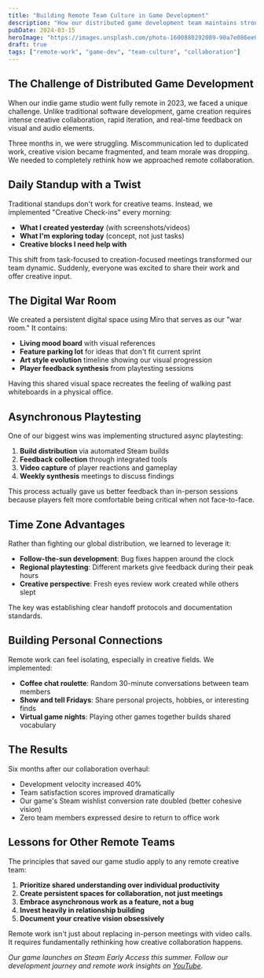 ```yaml
---
title: "Building Remote Team Culture in Game Development"
description: "How our distributed game development team maintains strong collaboration and culture across time zones."
pubDate: 2024-03-15
heroImage: "https://images.unsplash.com/photo-1600880292089-90a7e086ee0c?w=800&h=400&fit=crop&crop=center"
draft: true
tags: ["remote-work", "game-dev", "team-culture", "collaboration"]
---
```


## The Challenge of Distributed Game Development

When our indie game studio went fully remote in 2023, we faced a unique challenge. Unlike traditional software development, game creation requires intense creative collaboration, rapid iteration, and real-time feedback on visual and audio elements.

Three months in, we were struggling. Miscommunication led to duplicated work, creative vision became fragmented, and team morale was dropping. We needed to completely rethink how we approached remote collaboration.

## Daily Standup with a Twist

Traditional standups don't work for creative teams. Instead, we implemented "Creative Check-ins" every morning:

- **What I created yesterday** (with screenshots/videos)
- **What I'm exploring today** (concept, not just tasks)  
- **Creative blocks I need help with**

This shift from task-focused to creation-focused meetings transformed our team dynamic. Suddenly, everyone was excited to share their work and offer creative input.

## The Digital War Room

We created a persistent digital space using Miro that serves as our "war room." It contains:

- **Living mood board** with visual references
- **Feature parking lot** for ideas that don't fit current sprint
- **Art style evolution** timeline showing our visual progression
- **Player feedback synthesis** from playtesting sessions

Having this shared visual space recreates the feeling of walking past whiteboards in a physical office.

## Asynchronous Playtesting

One of our biggest wins was implementing structured async playtesting:

1. **Build distribution** via automated Steam builds
2. **Feedback collection** through integrated tools
3. **Video capture** of player reactions and gameplay
4. **Weekly synthesis** meetings to discuss findings

This process actually gave us better feedback than in-person sessions because players felt more comfortable being critical when not face-to-face.

## Time Zone Advantages

Rather than fighting our global distribution, we learned to leverage it:

- **Follow-the-sun development**: Bug fixes happen around the clock
- **Regional playtesting**: Different markets give feedback during their peak hours
- **Creative perspective**: Fresh eyes review work created while others slept

The key was establishing clear handoff protocols and documentation standards.

## Building Personal Connections

Remote work can feel isolating, especially in creative fields. We implemented:

- **Coffee chat roulette**: Random 30-minute conversations between team members
- **Show and tell Fridays**: Share personal projects, hobbies, or interesting finds
- **Virtual game nights**: Playing other games together builds shared vocabulary

## The Results

Six months after our collaboration overhaul:

- Development velocity increased 40%
- Team satisfaction scores improved dramatically
- Our game's Steam wishlist conversion rate doubled (better cohesive vision)
- Zero team members expressed desire to return to office work

## Lessons for Other Remote Teams

The principles that saved our game studio apply to any remote creative team:

1. **Prioritize shared understanding over individual productivity**
2. **Create persistent spaces for collaboration, not just meetings**
3. **Embrace asynchronous work as a feature, not a bug**
4. **Invest heavily in relationship building**
5. **Document your creative vision obsessively**

Remote work isn't just about replacing in-person meetings with video calls. It requires fundamentally rethinking how creative collaboration happens.

*Our game launches on Steam Early Access this summer. Follow our development journey and remote work insights on [YouTube](https://youtube.com/@workfromloam).*